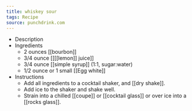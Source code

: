 ```yaml
---
title: whiskey sour
tags: Recipe
source: punchdrink.com
---
```


- Description
- Ingredients
	- 2 ounces [[bourbon]]
	- 3/4 ounce [[[[lemon]] juice]]
	- 3/4 ounce [[simple syrup]] (1:1, sugar:water)
	- 1/2 ounce or 1 small [[Egg white]]
- Instructions
	- Add all ingredients to a cocktail shaker, and [[dry shake]].
	- Add ice to the shaker and shake well.
	- Strain into a chilled [[coupe]] or [[cocktail glass]] or over ice into a [[rocks glass]].